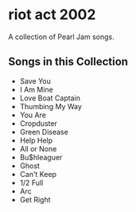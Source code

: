 # riot act 2002

A collection of Pearl Jam songs.

## Songs in this Collection

- Save You
- I Am Mine
- Love Boat Captain
- Thumbing My Way
- You Are
- Cropduster
- Green Disease
- Help Help
- All or None
- Bu$hleaguer
- Ghost
- Can't Keep
- 1/2 Full
- Arc
- Get Right

